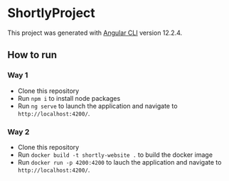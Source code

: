 # ShortlyProject

This project was generated with [Angular CLI](https://github.com/angular/angular-cli) version 12.2.4.


## How to run

### Way 1
  - Clone this repository
  - Run `npm i` to install node packages
  - Run `ng serve` to launch the application and navigate to `http://localhost:4200/`.

### Way 2
  - Clone this repository
  - Run `docker build -t shortly-website .` to build the docker image
  - Run `docker run -p 4200:4200` to lauch the application and navigate to `http://localhost:4200/`.

